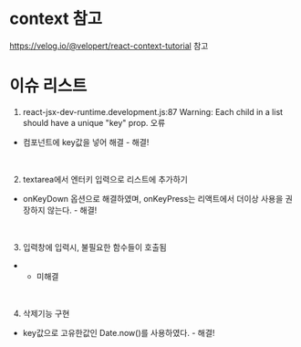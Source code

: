 # context 참고
https://velog.io/@velopert/react-context-tutorial 참고


# 이슈 리스트


1. react-jsx-dev-runtime.development.js:87 Warning: Each child in a list should have a unique "key" prop. 오류   
-  컴포넌트에 key값을 넣어 해결 - 해결!

<br/>

2. textarea에서 엔터키 입력으로 리스트에 추가하기   
- onKeyDown 옵션으로 해결하였며, onKeyPress는 리액트에서 더이상 사용을 권장하지 않는다. - 해결!

<br/>

3. 입력창에 입력시, 불필요한 함수들이 호출됨
- - 미해결

<br/>

4. 삭제기능 구현
- key값으로 고유한값인 Date.now()를 사용하였다. - 해결!
